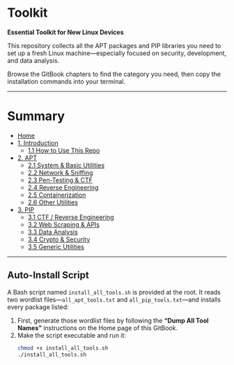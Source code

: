 # Toolkit

**Essential Toolkit for New Linux Devices**

This repository collects all the APT packages and PIP libraries you need to set up a fresh Linux machine—especially focused on security, development, and data analysis.  

Browse the GitBook chapters to find the category you need, then copy the installation commands into your terminal.

---

# Summary

* [Home](docs/index.md)
* [1. Introduction](docs/1-introduction/README.md)
  * [1.1 How to Use This Repo](docs/1-introduction/how-to-use.md)
* [2. APT](docs/2-apt/README.md)
  * [2.1 System & Basic Utilities](docs/2-apt/2.1-system-utilities.md)
  * [2.2 Network & Sniffing](docs/2-apt/2.2-network-sniffing.md)
  * [2.3 Pen-Testing & CTF](docs/2-apt/2.3-pen-testing-ctf.md)
  * [2.4 Reverse Engineering](docs/2-apt/2.4-reverse-engineering.md)
  * [2.5 Containerization](docs/2-apt/2.5-containerization.md)
  * [2.6 Other Utilities](docs/2-apt/2.6-other-utilities.md)
* [3. PIP](docs/3-pip/README.md)
  * [3.1 CTF / Reverse Engineering](docs/3-pip/3.1-ctf-reverse.md)
  * [3.2 Web Scraping & APIs](docs/3-pip/3.2-web-scraping-api.md)
  * [3.3 Data Analysis](docs/3-pip/3.3-data-analysis.md)
  * [3.4 Crypto & Security](docs/3-pip/3.4-crypto-security.md)
  * [3.5 Generic Utilities](docs/3-pip/3.5-generic-utilities.md)

---

## Auto-Install Script

A Bash script named `install_all_tools.sh` is provided at the root. It reads two wordlist files—`all_apt_tools.txt` and `all_pip_tools.txt`—and installs every package listed:

1. First, generate those wordlist files by following the **“Dump All Tool Names”** instructions on the Home page of this GitBook.
2. Make the script executable and run it:
   ```bash
   chmod +x install_all_tools.sh
   ./install_all_tools.sh
